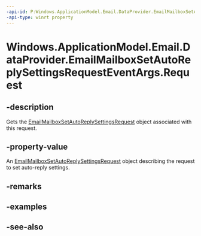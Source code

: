 ----api-id: P:Windows.ApplicationModel.Email.DataProvider.EmailMailboxSetAutoReplySettingsRequestEventArgs.Request
-api-type: winrt property
---<!-- Property syntaxpublic Windows.ApplicationModel.Email.DataProvider.EmailMailboxSetAutoReplySettingsRequest Request { get; }--># Windows.ApplicationModel.Email.DataProvider.EmailMailboxSetAutoReplySettingsRequestEventArgs.Request## -descriptionGets the [EmailMailboxSetAutoReplySettingsRequest](emailmailboxsetautoreplysettingsrequest.md) object associated with this request.## -property-valueAn [EmailMailboxSetAutoReplySettingsRequest](emailmailboxsetautoreplysettingsrequest.md) object describing the request to set auto-reply settings.## -remarks## -examples## -see-also